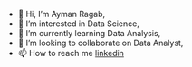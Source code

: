 - 👋 Hi, I’m Ayman Ragab,
- 👀 I’m interested in Data Science,
- 🌱 I’m currently learning Data Analysis,
- 💞️ I’m looking to collaborate on Data Analyst,
- 📫 How to reach me [linkedin](https://www.linkedin.com/in/ayman-ragab-742685131)

<!---
thespider1/thespider1 is a ✨ special ✨ repository because its `README.md` (this file) appears on your GitHub profile.
You can click the Preview link to take a look at your changes.
--->

